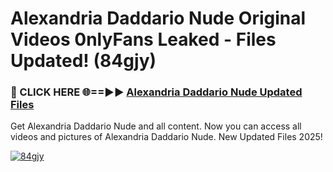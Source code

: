 # Alexandria Daddario Nude Original Videos 0nlyFans Leaked - Files Updated! (84gjy)

<h3>🔴 CLICK HERE 🌐==►► <a href="https://tinyurl.com/yc6ubb5a" rel="nofollow">Alexandria Daddario Nude Updated Files</a></h3>

Get Alexandria Daddario Nude and all content. Now you can access all videos and pictures of Alexandria Daddario Nude. New Updated Files 2025!

[![84gjy](https://i.imgur.com/7eu0CRL.gif)](https://tinyurl.com/yc6ubb5a)
